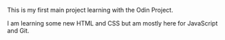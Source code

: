 This is my first main project learning with the Odin Project.

I am learning some new HTML and CSS but am mostly here for JavaScript and Git.